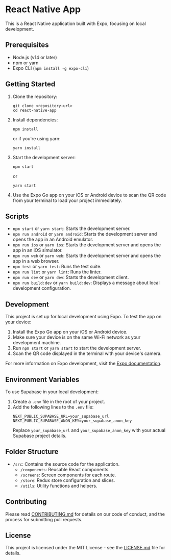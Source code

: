 # React Native App

This is a React Native application built with Expo, focusing on local development.

## Prerequisites

- Node.js (v14 or later)
- npm or yarn
- Expo CLI (`npm install -g expo-cli`)

## Getting Started

1. Clone the repository:
   ```
   git clone <repository-url>
   cd react-native-app
   ```

2. Install dependencies:
   ```
   npm install
   ```
   or if you're using yarn:
   ```
   yarn install
   ```

3. Start the development server:
   ```
   npm start
   ```
   or
   ```
   yarn start
   ```

4. Use the Expo Go app on your iOS or Android device to scan the QR code from your terminal to load your project immediately.

## Scripts

- `npm start` or `yarn start`: Starts the development server.
- `npm run android` or `yarn android`: Starts the development server and opens the app in an Android emulator.
- `npm run ios` or `yarn ios`: Starts the development server and opens the app in an iOS simulator.
- `npm run web` or `yarn web`: Starts the development server and opens the app in a web browser.
- `npm test` or `yarn test`: Runs the test suite.
- `npm run lint` or `yarn lint`: Runs the linter.
- `npm run dev` or `yarn dev`: Starts the development client.
- `npm run build:dev` or `yarn build:dev`: Displays a message about local development configuration.

## Development

This project is set up for local development using Expo. To test the app on your device:

1. Install the Expo Go app on your iOS or Android device.
2. Make sure your device is on the same Wi-Fi network as your development machine.
3. Run `npm start` or `yarn start` to start the development server.
4. Scan the QR code displayed in the terminal with your device's camera.

For more information on Expo development, visit the [Expo documentation](https://docs.expo.dev/).

## Environment Variables

To use Supabase in your local development:

1. Create a `.env` file in the root of your project.
2. Add the following lines to the `.env` file:
   ```
   NEXT_PUBLIC_SUPABASE_URL=your_supabase_url
   NEXT_PUBLIC_SUPABASE_ANON_KEY=your_supabase_anon_key
   ```
   Replace `your_supabase_url` and `your_supabase_anon_key` with your actual Supabase project details.

## Folder Structure

- `/src`: Contains the source code for the application.
  - `/components`: Reusable React components.
  - `/screens`: Screen components for each route.
  - `/store`: Redux store configuration and slices.
  - `/utils`: Utility functions and helpers.

## Contributing

Please read [CONTRIBUTING.md](CONTRIBUTING.md) for details on our code of conduct, and the process for submitting pull requests.

## License

This project is licensed under the MIT License - see the [LICENSE.md](LICENSE.md) file for details.